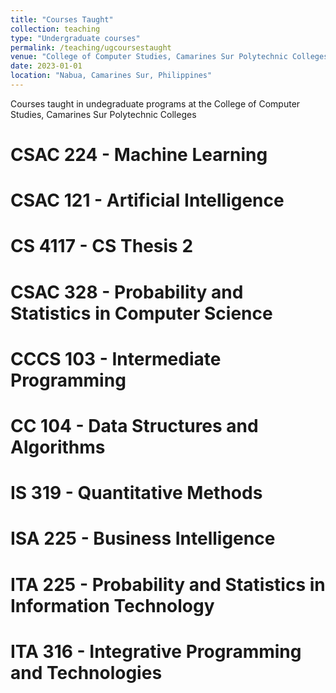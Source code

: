 ```yaml
---
title: "Courses Taught"
collection: teaching
type: "Undergraduate courses"
permalink: /teaching/ugcoursestaught
venue: "College of Computer Studies, Camarines Sur Polytechnic Colleges"
date: 2023-01-01
location: "Nabua, Camarines Sur, Philippines"
---
```


Courses taught in undegraduate programs at the College of Computer Studies, Camarines Sur Polytechnic Colleges

CSAC 224 - Machine Learning
======

CSAC 121 - Artificial Intelligence
======

CS 4117 - CS Thesis 2
======

CSAC 328 - Probability and Statistics in Computer Science
======

CCCS 103 - Intermediate Programming
======

CC 104 - Data Structures and Algorithms
======

IS 319 - Quantitative Methods
======

ISA 225 - Business Intelligence
======

ITA 225 - Probability and Statistics in Information Technology
======

ITA 316 - Integrative Programming and Technologies
======